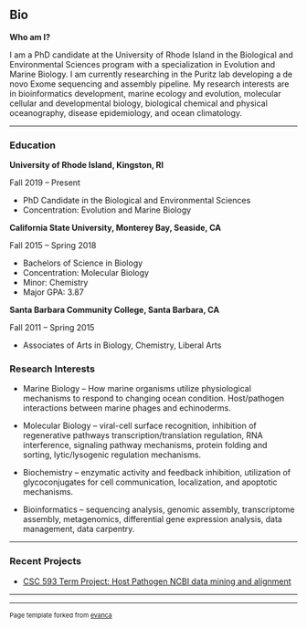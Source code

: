 ## Bio

**Who am I?**

I am a PhD candidate at the University of Rhode Island in the Biological and Environmental Sciences program with a specialization in Evolution and Marine Biology. I am currently researching in the Puritz lab developing a de novo Exome sequencing and assembly pipeline. My research interests are in bioinformatics development, marine ecology and evolution, molecular cellular and developmental biology, biological chemical and physical oceanography, disease epidemiology, and ocean climatology.

---
### Education

**University of Rhode Island, Kingston, RI**

Fall 2019 – Present

* PhD Candidate in the Biological and Environmental Sciences
* Concentration: Evolution and Marine Biology

**California State University, Monterey Bay, Seaside, CA**

Fall 2015 – Spring 2018

* Bachelors of Science in Biology
* Concentration: Molecular Biology
* Minor: Chemistry
* Major GPA: 3.87

**Santa Barbara Community College, Santa Barbara, CA**

Fall 2011 – Spring 2015

* Associates of Arts in Biology, Chemistry, Liberal Arts


### Research Interests

* Marine Biology – How marine organisms utilize physiological mechanisms to respond to changing ocean condition. Host/pathogen interactions between marine phages and echinoderms.

* Molecular Biology – viral-cell surface recognition, inhibition of regenerative pathways transcription/translation regulation, RNA interference, signaling pathway mechanisms, protein folding and sorting, lytic/lysogenic regulation mechanisms.

* Biochemistry – enzymatic activity and feedback inhibition, utilization of glycoconjugates for cell communication, localization, and apoptotic mechanisms.

* Bioinformatics – sequencing analysis, genomic assembly, transcriptome assembly, metagenomics, differential gene expression analysis, data management, data carpentry.

---
### Recent Projects


- [CSC 593 Term Project: Host Pathogen NCBI data mining and alignment](https://github.com/madmolecularman/csc593_project_HPscrapper)

---




---
<p style="font-size:11px">Page template forked from <a href="https://github.com/evanca/quick-portfolio">evanca</a></p>
<!-- Remove above link if you don't want to attibute -->
